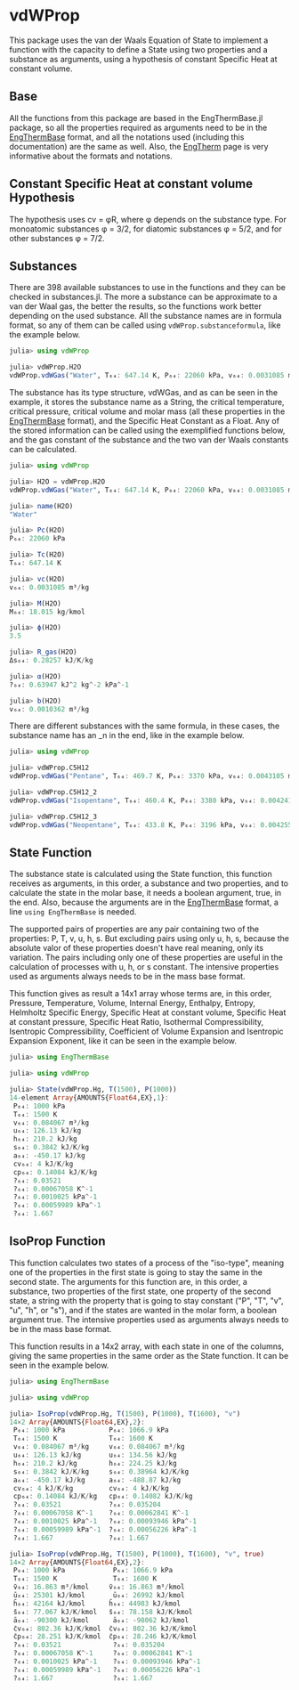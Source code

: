 # vdWProp

This package uses the van der Waals Equation of State to implement a function with the capacity to define a State using two properties and a substance as arguments, using a hypothesis of constant Specific Heat at constant volume.

## Base

All the functions from this package are based in the EngThermBase.jl package, so all the properties required as arguments need to be in the [EngThermBase](https://github.com/JEngTherm/EngThermBase.jl) format, and all the notations used (including this documentation) are the same as well. Also, the [EngTherm](https://github.com/JEngTherm/EngTherm.jl) page is very informative about the formats and notations.

## Constant Specific Heat at constant volume Hypothesis

The hypothesis uses cv = φR, where φ depends on the substance type. For monoatomic substances φ = 3/2, for diatomic substances φ = 5/2, and for other substances φ = 7/2.

## Substances

There are 398 available substances to use in the functions and they can be checked in substances.jl. The more a substance can be approximate to a van der Waal gas, the better the results, so the functions work better depending on the used substance. All the substance names are in formula format, so any of them can be called using `vdWProp.substanceformula`, like the example below.

```julia
julia> using vdWProp

julia> vdWProp.H2O
vdWProp.vdWGas("Water", T₆₄: 647.14 K, P₆₄: 22060 kPa, v₆₄: 0.0031085 m³/kg, M₆₄: 18.015 kg/kmol, 3.5)
```

The substance has its type structure, vdWGas, and as can be seen in the example, it stores the substance name as a String, the critical temperature, critical pressure, critical volume and molar mass (all these properties in the [EngThermBase](https://github.com/JEngTherm/EngThermBase.jl) format), and the Specific Heat Constant as a Float. Any of the stored information can be called using the exemplified functions below, and the gas constant of the substance and the two van der Waals constants can be calculated.

```julia
julia> using vdWProp

julia> H2O = vdWProp.H2O
vdWProp.vdWGas("Water", T₆₄: 647.14 K, P₆₄: 22060 kPa, v₆₄: 0.0031085 m³/kg, M₆₄: 18.015 kg/kmol, 3.5)

julia> name(H2O)
"Water"

julia> Pc(H2O)
P₆₄: 22060 kPa

julia> Tc(H2O)
T₆₄: 647.14 K

julia> vc(H2O)
v₆₄: 0.0031085 m³/kg

julia> M(H2O)
M₆₄: 18.015 kg/kmol

julia> ϕ(H2O)
3.5

julia> R_gas(H2O)
Δs₆₄: 0.28257 kJ/K/kg

julia> α(H2O)
?₆₄: 0.63947 kJ^2 kg^-2 kPa^-1

julia> b(H2O)
v₆₄: 0.0010362 m³/kg
```

There are different substances with the same formula, in these cases, the substance name has an _n in the end, like in the example below.

```julia
julia> using vdWProp

julia> vdWProp.C5H12
vdWProp.vdWGas("Pentane", T₆₄: 469.7 K, P₆₄: 3370 kPa, v₆₄: 0.0043105 m³/kg, M₆₄: 72.15 kg/kmol, 3.5)

julia> vdWProp.C5H12_2
vdWProp.vdWGas("Isopentane", T₆₄: 460.4 K, P₆₄: 3380 kPa, v₆₄: 0.0042412 m³/kg, M₆₄: 72.15 kg/kmol, 3.5)

julia> vdWProp.C5H12_3
vdWProp.vdWGas("Neopentane", T₆₄: 433.8 K, P₆₄: 3196 kPa, v₆₄: 0.004255 m³/kg, M₆₄: 72.15 kg/kmol, 3.5)

```

## State Function

The substance state is calculated using the State function, this function receives as arguments, in this order,  a substance and two properties, and to calculate the state in the molar base, it needs a boolean argument, true, in the end. Also, because the arguments are in the [EngThermBase](https://github.com/JEngTherm/EngThermBase.jl) format, a line `using EngThermBase` is needed.

The supported pairs of properties are any pair containing two of the properties: P, T, v, u, h, s. But excluding pairs using only u, h, s, because the absolute valor of these properties doesn't have real meaning, only its variation. The pairs including only one of these properties are useful in the calculation of processes with u, h, or s constant. The intensive properties used as arguments always needs to be in the mass base format.

This function gives as result a 14x1 array whose terms are, in this order, Pressure, Temperature, Volume, Internal Energy, Enthalpy, Entropy, Helmholtz Specific Energy, Specific Heat at constant volume, Specific Heat at constant pressure, Specific Heat Ratio, Isothermal Compressibility, Isentropic Compressibility, Coefficient of Volume Expansion and Isentropic Expansion Exponent, like it can be seen in the example below.

```julia
julia> using EngThermBase

julia> using vdWProp

julia> State(vdWProp.Hg, T(1500), P(1000))
14-element Array{AMOUNTS{Float64,EX},1}:
 P₆₄: 1000 kPa
 T₆₄: 1500 K
 v₆₄: 0.084067 m³/kg
 u₆₄: 126.13 kJ/kg
 h₆₄: 210.2 kJ/kg
 s₆₄: 0.3842 kJ/K/kg
 a₆₄: -450.17 kJ/kg
 cv₆₄: 4 kJ/K/kg
 cp₆₄: 0.14084 kJ/K/kg
 ?₆₄: 0.03521 
 ?₆₄: 0.00067058 K^-1
 ?₆₄: 0.0010025 kPa^-1
 ?₆₄: 0.00059989 kPa^-1
 ?₆₄: 1.667 
```

## IsoProp Function

This function calculates two states of a process of the "iso-type", meaning one of the properties in the first state is going to stay the same in the second state. The arguments for this function are, in this order, a substance, two properties of the first state, one property of the second state, a string with the property that is going to stay constant ("P", "T", "v", "u", "h", or "s"), and if the states are wanted in the molar form, a boolean argument true. The intensive properties used as arguments always needs to be in the mass base format.

This function results in a 14x2 array, with each state in one of the columns, giving the same properties in the same order as the State function. It can be seen in the example below.

```julia
julia> using EngThermBase

julia> using vdWProp

julia> IsoProp(vdWProp.Hg, T(1500), P(1000), T(1600), "v")
14×2 Array{AMOUNTS{Float64,EX},2}:
 P₆₄: 1000 kPa           P₆₄: 1066.9 kPa
 T₆₄: 1500 K             T₆₄: 1600 K
 v₆₄: 0.084067 m³/kg     v₆₄: 0.084067 m³/kg
 u₆₄: 126.13 kJ/kg       u₆₄: 134.56 kJ/kg
 h₆₄: 210.2 kJ/kg        h₆₄: 224.25 kJ/kg
 s₆₄: 0.3842 kJ/K/kg     s₆₄: 0.38964 kJ/K/kg
 a₆₄: -450.17 kJ/kg      a₆₄: -488.87 kJ/kg
 cv₆₄: 4 kJ/K/kg         cv₆₄: 4 kJ/K/kg
 cp₆₄: 0.14084 kJ/K/kg   cp₆₄: 0.14082 kJ/K/kg
 ?₆₄: 0.03521            ?₆₄: 0.035204 
 ?₆₄: 0.00067058 K^-1    ?₆₄: 0.00062841 K^-1
 ?₆₄: 0.0010025 kPa^-1   ?₆₄: 0.00093946 kPa^-1
 ?₆₄: 0.00059989 kPa^-1  ?₆₄: 0.00056226 kPa^-1
 ?₆₄: 1.667              ?₆₄: 1.667 

julia> IsoProp(vdWProp.Hg, T(1500), P(1000), T(1600), "v", true)
14×2 Array{AMOUNTS{Float64,EX},2}:
 P₆₄: 1000 kPa            P₆₄: 1066.9 kPa
 T₆₄: 1500 K              T₆₄: 1600 K
 v̄₆₄: 16.863 m³/kmol     v̄₆₄: 16.863 m³/kmol
 ū₆₄: 25301 kJ/kmol       ū₆₄: 26992 kJ/kmol
 h̄₆₄: 42164 kJ/kmol      h̄₆₄: 44983 kJ/kmol
 s̄₆₄: 77.067 kJ/K/kmol   s̄₆₄: 78.158 kJ/K/kmol
 ā₆₄: -90300 kJ/kmol      ā₆₄: -98062 kJ/kmol
 c̄v₆₄: 802.36 kJ/K/kmol  c̄v₆₄: 802.36 kJ/K/kmol
 c̄p₆₄: 28.251 kJ/K/kmol  c̄p₆₄: 28.246 kJ/K/kmol
 ?₆₄: 0.03521             ?₆₄: 0.035204 
 ?₆₄: 0.00067058 K^-1     ?₆₄: 0.00062841 K^-1
 ?₆₄: 0.0010025 kPa^-1    ?₆₄: 0.00093946 kPa^-1
 ?₆₄: 0.00059989 kPa^-1   ?₆₄: 0.00056226 kPa^-1
 ?₆₄: 1.667               ?₆₄: 1.667 
```
